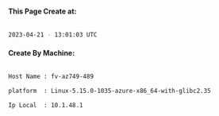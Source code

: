 
   
#### This Page Create at:

```bash

2023-04-21 - 13:01:03 UTC

```

#### Create By Machine:

```bash

Host Name : fv-az749-489

platform  : Linux-5.15.0-1035-azure-x86_64-with-glibc2.35

Ip Local  : 10.1.48.1

```

